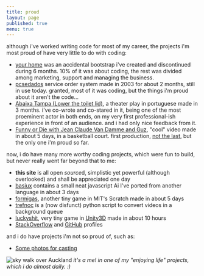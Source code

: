 ```yaml
---
title: proud
layout: page
published: true
menu: true
---
```


although i've worked writing code for most of my career, the projects i'm most proud of have very little to do with coding:

- [your home](/your-home) was an accidental bootstrap i've created and discontinued during 6 months. 10% of it was about coding, the rest was divided among marketing, support and managing the business.
- [pcsedados](/pcsedados) service order system made in 2003 for about 2 months, still in use today. granted, most of it was coding, but the things i'm proud about it aren't the code...
- [Abaixa Tampa (Lower the toilet lid)](http://abaixatampa.wordpress.com/), a theater play in portuguese made in 3 months. i've co-wrote and co-stared in it, being one of the most proeminent actor in both ends, on my very first professional-ish experience in front of an audience. and i had only nice feedback from it.
- [Funny or Die with Jean Claude Van Damme and Guz](http://www.funnyordie.com/videos/f6f674e14c/just-a-regular-damme-day), "cool" video made in about 5 days, in a basketball court. first production, [not the last](https://www.youtube.com/channel/UC6C8spkdtTX0T8Eput-v9qA), but the only one i'm proud so far.

now, i do have many more worthy coding projects, which were fun to build, but never really went far beyond that to me:

- **this site** is all open *source*d, simplistic yet powerful (although overlooked) and shall be appreciated one day
- [basiux](http://basiux.org) contains a small neat javascript Ai I've ported from another language in about 3 days
- [formigas](http://scratch.mit.edu/projects/17273607/#player), another tiny game in MIT's Scratch made in about 5 days
- [trefnoc](/trefnoc) is a (now disfunct) python script to convert videos in a background queue
- [luckyshit](/luckyshit), very tiny game in [Unity3D](http://answers.unity3d.com/users/822/cawas.html) made in about 10 hours
- [StackOverflow](http://stackoverflow.com/story/cauerego) and [GitHub](https://github.com/cauerego) profiles

and i do have projects i'm not so proud of, such as:

- [Some photos for casting](https://b.cregox.com/caue-casting)

![sky walk over Auckland](../projects/skywalkcauerecorte.jpg)
*it's a me! in one of my "enjoying life" projects, which i do almost daily. :)*
